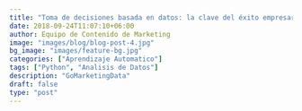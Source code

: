 ```yaml
---
title: "Toma de decisiones basada en datos: la clave del éxito empresarial"
date: 2018-09-24T11:07:10+06:00
author: Equipo de Contenido de Marketing
image: "images/blog/blog-post-4.jpg"
bg_image: "images/feature-bg.jpg"
categories: ["Aprendizaje Automatico"]
tags: ["Python", "Analisis de Datos"]
description: "GoMarketingData"
draft: false
type: "post"
---
```

